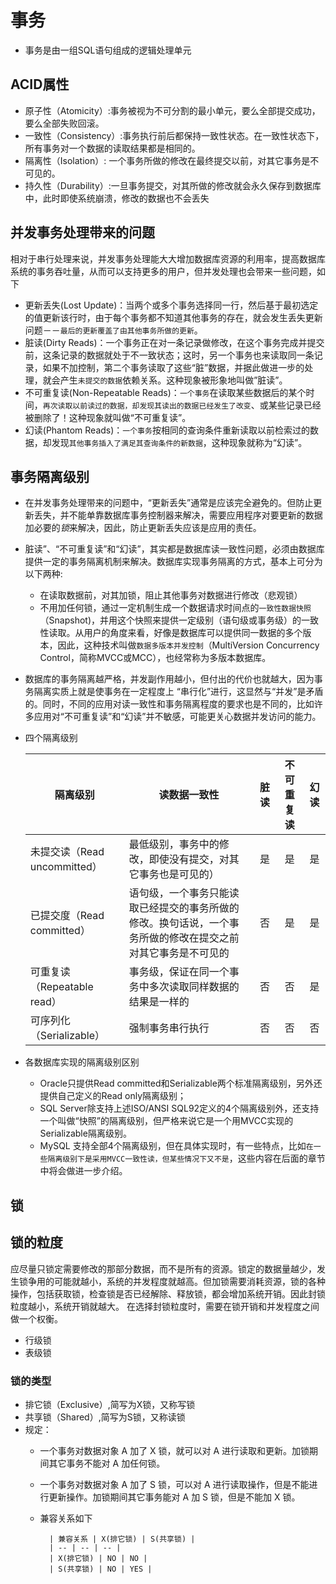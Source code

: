 # 事务
- 事务是由一组SQL语句组成的逻辑处理单元 

## ACID属性
- 原子性（Atomicity）:事务被视为不可分割的最小单元，要么全部提交成功，要么全部失败回滚。
- 一致性（Consistency）:事务执行前后都保持一致性状态。在一致性状态下，所有事务对一个数据的读取结果都是相同的。
- 隔离性（Isolation）: 一个事务所做的修改在最终提交以前，对其它事务是不可见的。
- 持久性（Durability）:一旦事务提交，对其所做的修改就会永久保存到数据库中，此时即使系统崩溃，修改的数据也不会丢失

## 并发事务处理带来的问题
相对于串行处理来说，并发事务处理能大大增加数据库资源的利用率，提高数据库系统的事务吞吐量，从而可以支持更多的用户，但并发处理也会带来一些问题，如下
- 更新丢失(Lost Update)：当两个或多个事务选择同一行，然后基于最初选定的值更新该行时，由于每个事务都不知道其他事务的存在，就会发生丢失更新问题－－`最后的更新覆盖了由其他事务所做的更新`。 
- 脏读(Dirty Reads)：一个事务正在对一条记录做修改，在这个事务完成并提交前，这条记录的数据就处于不一致状态；这时，另一个事务也来读取同一条记录，如果不加控制，第二个事务读取了这些“脏”数据，并据此做进一步的处理，就会产生`未提交的数据`依赖关系。这种现象被形象地叫做”脏读”。
- 不可重复读(Non-Repeatable Reads)：`一个事务`在读取某些数据后的某个时间，`再次读取以前读过的数据，却发现其读出的数据已经发生了改变`、或某些记录已经被删除了！这种现象就叫做“不可重复读”。
- 幻读(Phantom Reads)：`一个事务`按相同的查询条件重新读取以前检索过的数据，却发现`其他事务插入了满足其查询条件的新数据`，这种现象就称为“幻读”。

## 事务隔离级别
- 在并发事务处理带来的问题中，“更新丢失”通常是应该完全避免的。但防止更新丢失，并不能单靠数据库事务控制器来解决，需要应用程序对要更新的数据加必要的*锁*来解决，因此，防止更新丢失应该是应用的责任。
- 脏读”、“不可重复读”和“幻读”，其实都是数据库读一致性问题，必须由数据库提供一定的事务隔离机制来解决。数据库实现事务隔离的方式，基本上可分为以下两种:
    + 在读取数据前，对其加锁，阻止其他事务对数据进行修改（悲观锁）
    + 不用加任何锁，通过一定机制生成一个数据请求时间点的`一致性数据快照`（Snapshot)，并用这个快照来提供一定级别（语句级或事务级）的一致性读取。从用户的角度来看，好像是数据库可以提供同一数据的多个版本，因此，这种技术叫做`数据多版本并发控制`（MultiVersion Concurrency Control，简称MVCC或MCC），也经常称为多版本数据库。
- 数据库的事务隔离越严格，并发副作用越小，但付出的代价也就越大，因为事务隔离实质上就是使事务在一定程度上 “串行化”进行，这显然与“并发”是矛盾的。同时，不同的应用对读一致性和事务隔离程度的要求也是不同的，比如许多应用对“不可重复读”和“幻读”并不敏感，可能更关心数据并发访问的能力。
- 四个隔离级别

   | 隔离级别 | 读数据一致性 | 脏读 | 不可重复读 | 幻读 |
   |---------|------------|:----:|:---------:|:----:| 
   | 未提交读（Read uncommitted） |   最低级别，事务中的修改，即使没有提交，对其它事务也是可见的） | 是 | 是 | 是 |
   | 已提交度（Read committed） | 语句级，一个事务只能读取已经提交的事务所做的修改。换句话说，一个事务所做的修改在提交之前对其它事务是不可见的 | 否 | 是 | 是 |
   | 可重复读（Repeatable read） | 事务级，保证在同一个事务中多次读取同样数据的结果是一样的 | 否 | 否 | 是 |
   | 可序列化（Serializable） | 强制事务串行执行 | 否 | 否 | 否 |

- 各数据库实现的隔离级别区别
    + Oracle只提供Read committed和Serializable两个标准隔离级别，另外还提供自己定义的Read only隔离级别；
    + SQL Server除支持上述ISO/ANSI SQL92定义的4个隔离级别外，还支持一个叫做“快照”的隔离级别，但严格来说它是一个用MVCC实现的Serializable隔离级别。
    + MySQL 支持全部4个隔离级别，但在具体实现时，有一些特点，比如`在一些隔离级别下是采用MVCC一致性读，但某些情况下又不是`，这些内容在后面的章节中将会做进一步介绍。

## 锁

## 锁的粒度
应尽量只锁定需要修改的那部分数据，而不是所有的资源。锁定的数据量越少，发生锁争用的可能就越小，系统的并发程度就越高。但加锁需要消耗资源，锁的各种操作，包括获取锁，检查锁是否已经解除、释放锁，都会增加系统开销。因此封锁粒度越小，系统开销就越大。
在选择封锁粒度时，需要在锁开销和并发程度之间做一个权衡。
- 行级锁
- 表级锁

### 锁的类型
- 排它锁（Exclusive）,简写为X锁，又称写锁
- 共享锁（Shared）,简写为S锁，又称读锁
- 规定：  
    + 一个事务对数据对象 A 加了 X 锁，就可以对 A 进行读取和更新。加锁期间其它事务不能对 A 加任何锁。
    + 一个事务对数据对象 A 加了 S 锁，可以对 A 进行读取操作，但是不能进行更新操作。加锁期间其它事务能对 A 加 S 锁，但是不能加 X 锁。
    + 兼容关系如下
        
			| 兼容关系 | X(排它锁) | S(共享锁) |
			| -- | -- | -- |
			| X(排它锁) | NO | NO |
			| S(共享锁) | NO | YES |
























